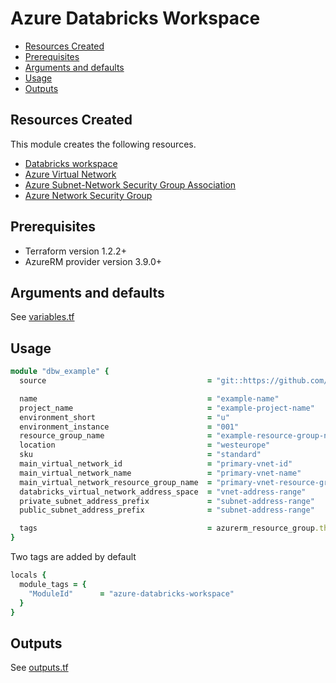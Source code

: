# Azure Databricks Workspace

- [Resources Created](#resources-created)
- [Prerequisites](#prerequisites)
- [Arguments and defaults](#arguments-and-defaults)
- [Usage](#usage)
- [Outputs](#outputs)

## Resources Created

This module creates the following resources.

- [Databricks workspace](https://registry.terraform.io/providers/hashicorp/azurerm/latest/docs/resources/databricks_workspace)
- [Azure Virtual Network](https://registry.terraform.io/providers/hashicorp/azurerm/latest/docs/resources/virtual_network)
- [Azure Subnet-Network Security Group Association](https://registry.terraform.io/providers/hashicorp/azurerm/latest/docs/resources/network_security_group)
- [Azure Network Security Group](https://registry.terraform.io/providers/hashicorp/azurerm/latest/docs/resources/subnet_network_security_group_association)

## Prerequisites

- Terraform version 1.2.2+
- AzureRM provider version 3.9.0+

## Arguments and defaults

See [variables.tf](./variables.tf)

## Usage

```ruby
module "dbw_example" {
  source                                    = "git::https://github.com/Energinet-DataHub/geh-terraform-modules.git//azure/databricks-workspace?ref=7.0.0"

  name                                      = "example-name"
  project_name                              = "example-project-name"
  environment_short                         = "u"
  environment_instance                      = "001"
  resource_group_name                       = "example-resource-group-name"
  location                                  = "westeurope"
  sku                                       = "standard"
  main_virtual_network_id                   = "primary-vnet-id"
  main_virtual_network_name                 = "primary-vnet-name"
  main_virtual_network_resource_group_name  = "primary-vnet-resource-group-name"
  databricks_virtual_network_address_space  = "vnet-address-range"
  private_subnet_address_prefix             = "subnet-address-range"
  public_subnet_address_prefix              = "subnet-address-range"

  tags                                      = azurerm_resource_group.this.tags
}
```

Two tags are added by default

```ruby
locals {
  module_tags = {
    "ModuleId"      = "azure-databricks-workspace"
  }
}
```

## Outputs

See [outputs.tf](./outputs.tf)